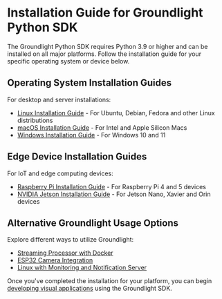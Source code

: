 # Installation Guide for Groundlight Python SDK

The Groundlight Python SDK requires Python 3.9 or higher and can be installed on all major platforms. Follow the installation guide for your specific operating system or device below.

## Operating System Installation Guides

For desktop and server installations:

- [Linux Installation Guide](1-linux.md) - For Ubuntu, Debian, Fedora and other Linux distributions
- [macOS Installation Guide](2-macos.md) - For Intel and Apple Silicon Macs
- [Windows Installation Guide](3-windows.md) - For Windows 10 and 11

## Edge Device Installation Guides

For IoT and edge computing devices:

- [Raspberry Pi Installation Guide](5-raspberry-pi.md) - For Raspberry Pi 4 and 5 devices
- [NVIDIA Jetson Installation Guide](6-nvidia-jetson.md) - For Jetson Nano, Xavier and Orin devices

## Alternative Groundlight Usage Options

Explore different ways to utilize Groundlight:

- [Streaming Processor with Docker](../other-ways-to-use/1-stream-processor.md)
- [ESP32 Camera Integration](../other-ways-to-use/2-iot.md)
- [Linux with Monitoring and Notification Server](../other-ways-to-use/3-monitoring-notification-server.md)

Once you've completed the installation for your platform, you can begin [developing visual applications](/docs/building-applications/) using the Groundlight SDK.
